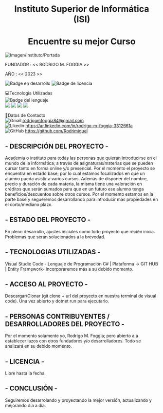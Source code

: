 <h1 align="center"> Instituto Superior de Informática (ISI)</h1>
<h1 align="center"> Encuentre su mejor Curso </h1>

![Imagen/Instituto/Portada](https://www.grupoioe.es/wp-content/uploads/2019/10/informatica-2.jpg)

FUNDADOR : << RODRIGO M. FOGGIA >>

AÑO : << 2023 >>

![Badge en desarrollo](https://img.shields.io/badge/STATUS-developing-blue) ![Badge de licencia](https://img.shields.io/badge/LICENSE-open-yellow) <br>


💻Tecnologia Utilizadas <br>
![Badge del lenguaje](https://img.shields.io/badge/LANGUAGE-C%23-blue) <br>
![](https://img.shields.io/badge/HTML5-E34F26?style=for-the-badge&logo=html5&logoColor=blue)
![](https://img.shields.io/badge/CSS-239120?&style=for-the-badge&logo=css3&logoColor=blue)
![](https://img.shields.io/badge/.NET-5C2D91?style=for-the-badge&logo=.net&logoColor=blue)
![](https://img.shields.io/badge/JavaScript-F7DF1E?style=for-the-badge&logo=javascript&logoColor=grey) <br>

📱Datos de Contacto <br>
![Gmail](https://img.shields.io/badge/Gmail-D14836?style=for-the-badge&logo=gmail&logoColor=white) rodrigomfoggia84@gmail.com <br>
![Likedin](https://img.shields.io/badge/LinkedIn-0077B5?style=for-the-badge&logo=linkedin&logoColor=white) https://ar.linkedin.com/in/rodrigo-m-foggia-3312661a <br>
![GitHub](https://img.shields.io/badge/GitHub-100000?style=for-the-badge&logo=github&logoColor=white) https://github.com/Rodrimiguel <br>

##  - DESCRIPCIÓN DEL PROYECTO -
Academia o instituto para todas las personas que quieran introducirse en el mundo de la informática; a través de asignaturas/materias que se pueden cursar tanto en forma online y/o presencial. Por el momento el proyecto se encuentra en estado base; por lo cual estamos focalizados
en que un alumno pueda asistir a varios cursos. Además de disponer del nombre, precio y duración de cada materia, la misma tiene una valoración en créditos que serán sumados para que en un futuro ese alumno tenga beneficios/descuentos sobre otros cursos. Por el momento estamos en la parte base y segueremos desarrollando para introducir más propiedades en el corto/mediano plazo.

## - ESTADO DEL PROYECTO -
En pleno desarrollo, ajustes iniciales como todo proyecto que recién inicia. Problemas que serán solucionados a la brevedad.

## - TECNOLOGIAS UTILIZADAS -
Visual Studio Code - Lenguaje de Programación C# | Plataforma -> GIT HUB | Entity Framework- Incorporaremos más a su debido momento.

## - ACCESO AL PROYECTO -
Descargar/Clonar (git clone + url del proyecto en nuestra terminal de visual code). Una vez abierto y dotnet run para ejecutarlo.

## - PERSONAS CONTRIBUYENTES / DESARROLLADORES DEL PROYECTO -
Por el momento solamente yo, Rodrigo M. Foggia; pero abierto a a establecer lazos con otros fundadores y/o desarrolladores. Todo se analizará en su debido momento.

## - LICENCIA - 
Libre hasta la fecha.

## - CONCLUSIÓN -
Seguiremos desarrolando y proyectando la mejor versión, actualizando y mejorando día a día.